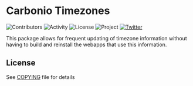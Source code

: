 # Carbonio Timezones

![Contributors](https://img.shields.io/github/contributors/zextras/carbonio-timezones "Contributors")
![Activity](https://img.shields.io/github/commit-activity/m/zextras/carbonio-timezones "Activity") ![License](https://img.shields.io/badge/license-GPL%202-green
"License")
![Project](https://img.shields.io/badge/project-carbonio-informational
"Project")
[![Twitter](https://img.shields.io/twitter/url/https/twitter.com/zextras.svg?style=social&label=Follow%20%40zextras)](https://twitter.com/zextras)

This package allows for frequent updating of timezone information without having
to build and reinstall the webapps that use this information.

## License

See [COPYING](COPYING) file for details
